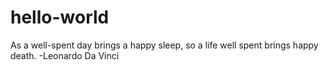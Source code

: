 # hello-world

As a well-spent day brings a happy sleep, so a life well spent brings happy death.
-Leonardo Da Vinci
